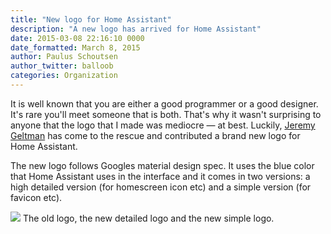 ```yaml
---
title: "New logo for Home Assistant"
description: "A new logo has arrived for Home Assistant"
date: 2015-03-08 22:16:10 0000
date_formatted: March 8, 2015
author: Paulus Schoutsen
author_twitter: balloob
categories: Organization
---
```


It is well known that you are either a good programmer or a good designer. It's rare you'll meet someone that is both. That's why it wasn't surprising to anyone that the logo that I made was mediocre &mdash; at best. Luckily, [Jeremy Geltman](http://jeremygeltman.com/) has come to the rescue and contributed a brand new logo for Home Assistant.

The new logo follows Googles material design spec. It uses the blue color that Home Assistant uses in the interface and it comes in two versions: a high detailed version (for homescreen icon etc) and a simple version (for favicon etc).

<p class='img'>
<img src='/images/blog/ha-logo-history.png' />
The old logo, the new detailed logo and the new simple logo.
</p>
